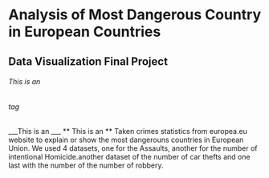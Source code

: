 #  Analysis of Most Dangerous Country in European Countries 
## Data Visualization Final Project

###### This is an <h6> tag
  
  ___This is an ___
** This is an **
Taken crimes statistics from europea.eu website to explain or show the most dangerouns countries in European Union. We used 4 datasets, one for the Assaults, another for the number of intentional Homicide.another dataset of the number of car thefts and one last with the number of the number of robbery.
